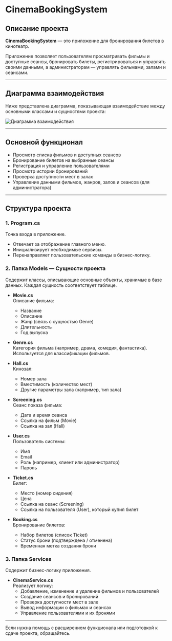 # CinemaBookingSystem

## Описание проекта

**CinemaBookingSystem** — это приложение для бронирования билетов в кинотеатр.

Приложение позволяет пользователям просматривать фильмы и доступные сеансы, бронировать билеты, регистрироваться и управлять своими данными, а администраторам — управлять фильмами, залами и сеансами.

---

## Диаграмма взаимодействия

Ниже представлена диаграмма, показывающая взаимодействие между основными классами и сущностями проекта:

![Диаграмма взаимодействия](https://github.com/user-attachments/assets/a3403d24-863e-4639-ac9a-630aecf150e7)

---

## Основной функционал

- Просмотр списка фильмов и доступных сеансов  
- Бронирование билетов на выбранные сеансы  
- Регистрация и управление пользователями  
- Просмотр истории бронирований  
- Проверка доступности мест в залах  
- Управление данными фильмов, жанров, залов и сеансов (для администратора)  

---

## Структура проекта

### 1. Program.cs  
Точка входа в приложение.  
- Отвечает за отображение главного меню.  
- Инициализирует необходимые сервисы.  
- Перенаправляет пользовательские команды в бизнес-логику.

### 2. Папка **Models** — Сущности проекта  
Содержит классы, описывающие основные объекты, хранимые в базе данных. Каждая сущность соответствует таблице.

- **Movie.cs**  
  Описание фильма:  
  - Название  
  - Описание  
  - Жанр (связь с сущностью Genre)  
  - Длительность  
  - Год выпуска  

- **Genre.cs**  
  Категория фильма (например, драма, комедия, фантастика). Используется для классификации фильмов.

- **Hall.cs**  
  Кинозал:  
  - Номер зала  
  - Вместимость (количество мест)  
  - Другие параметры зала (например, тип зала)

- **Screening.cs**  
  Сеанс показа фильма:  
  - Дата и время сеанса  
  - Ссылка на фильм (Movie)  
  - Ссылка на зал (Hall)

- **User.cs**  
  Пользователь системы:  
  - Имя  
  - Email  
  - Роль (например, клиент или администратор)  
  - Пароль  

- **Ticket.cs**  
  Билет:  
  - Место (номер сидения)  
  - Цена  
  - Ссылка на сеанс (Screening)  
  - Ссылка на пользователя (User), который купил билет

- **Booking.cs**  
  Бронирование билетов:  
  - Набор билетов (список Ticket)  
  - Статус брони (подтверждена / отменена)  
  - Временная метка создания брони

### 3. Папка **Services**  
Содержит бизнес-логику приложения.

- **CinemaService.cs**  
  Реализует логику:  
  - Добавление, изменение и удаление фильмов и пользователей  
  - Создание сеансов и бронирований  
  - Проверка доступности мест в зале  
  - Вывод информации о фильмах и сеансах  
  - Управление пользователями и их бронями

---

Если нужна помощь с расширением функционала или подготовкой к сдаче проекта, обращайтесь.





